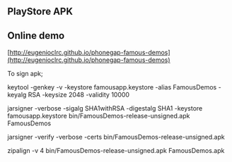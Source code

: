 ## PlayStore APK ##


## Online demo ##

[http://eugenioclrc.github.io/phonegap-famous-demos](http://eugenioclrc.github.io/phonegap-famous-demos)




To sign apk;

keytool -genkey -v -keystore famousapp.keystore -alias FamousDemos -keyalg RSA -keysize 2048 -validity 10000

jarsigner -verbose -sigalg SHA1withRSA -digestalg SHA1 -keystore famousapp.keystore bin/FamousDemos-release-unsigned.apk FamousDemos

jarsigner -verify -verbose -certs bin/FamousDemos-release-unsigned.apk

zipalign -v 4 bin/FamousDemos-release-unsigned.apk FamousDemos.apk